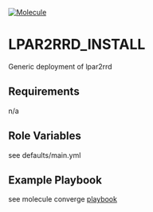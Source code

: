 [![Molecule](https://github.com/truestory1/lpar2rrd_install/workflows/Molecule/badge.svg)](https://github.com/truestory1/lpar2rrd_install/actions/workflows/molecule.yml)

LPAR2RRD_INSTALL
=========

Generic deployment of lpar2rrd

Requirements
------------

n/a

Role Variables
--------------

see defaults/main.yml

Example Playbook
----------------

see molecule converge [playbook](molecule/default/converge.yml)

